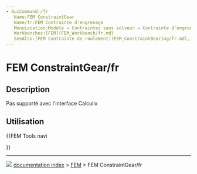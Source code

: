 ```yaml
---
- GuiCommand:/fr
   Name:FEM ConstraintGear
   Name/fr:FEM Contrainte d'engrenage
   MenuLocation:Modèle → Contraintes sans solveur → Contrainte d'engrenage
   Workbenches:[FEM](FEM_Workbench/fr.md)
   SeeAlso:[FEM Contrainte de roulement](FEM_ConstraintBearing/fr.md), [FEM Contrainte de poulie](FEM_ConstraintPulley/fr.md)
---
```


# FEM ConstraintGear/fr

## Description

Pas supporté avec l\'interface Calculix

## Utilisation





{{FEM Tools navi

}}



---
![](images/Button_right.svg) [documentation index](../README.md) > [FEM](Category_FEM.md) > FEM ConstraintGear/fr
